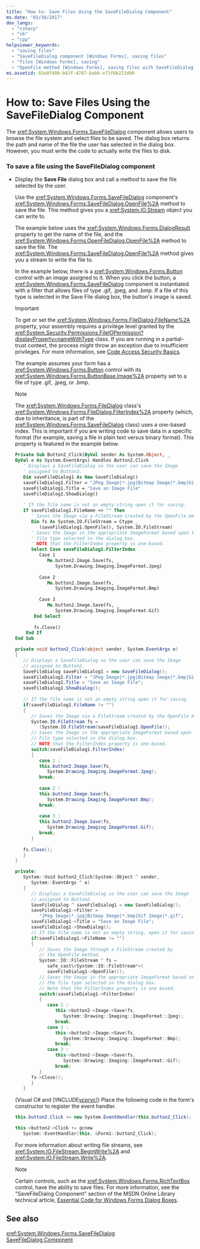 ```yaml
---
title: "How to: Save Files Using the SaveFileDialog Component"
ms.date: "03/30/2017"
dev_langs: 
  - "csharp"
  - "vb"
  - "cpp"
helpviewer_keywords: 
  - "saving files"
  - "SaveFileDialog component [Windows Forms], saving files"
  - "files [Windows Forms], saving"
  - "OpenFile method [Windows Forms], saving files with SaveFileDialog component"
ms.assetid: 02e8f409-b83f-4707-babb-e71f6b223d90
---
```

# How to: Save Files Using the SaveFileDialog Component
The <xref:System.Windows.Forms.SaveFileDialog> component allows users to browse the file system and select files to be saved. The dialog box returns the path and name of the file the user has selected in the dialog box. However, you must write the code to actually write the files to disk.  
  
### To save a file using the SaveFileDialog component  
  
-   Display the **Save File** dialog box and call a method to save the file selected by the user.  
  
     Use the <xref:System.Windows.Forms.SaveFileDialog> component's <xref:System.Windows.Forms.SaveFileDialog.OpenFile%2A> method to save the file. This method gives you a <xref:System.IO.Stream> object you can write to.  
  
     The example below uses the <xref:System.Windows.Forms.DialogResult> property to get the name of the file, and the <xref:System.Windows.Forms.OpenFileDialog.OpenFile%2A> method to save the file. The <xref:System.Windows.Forms.SaveFileDialog.OpenFile%2A> method gives you a stream to write the file to.  
  
     In the example below, there is a <xref:System.Windows.Forms.Button> control with an image assigned to it. When you click the button, a <xref:System.Windows.Forms.SaveFileDialog> component is instantiated with a filter that allows files of type .gif, .jpeg, and .bmp. If a file of this type is selected in the Save File dialog box, the button's image is saved.  
  
    > [!IMPORTANT]
    >  To get or set the <xref:System.Windows.Forms.FileDialog.FileName%2A> property, your assembly requires a privilege level granted by the <xref:System.Security.Permissions.FileIOPermission?displayProperty=nameWithType> class. If you are running in a partial-trust context, the process might throw an exception due to insufficient privileges. For more information, see [Code Access Security Basics](../../../../docs/framework/misc/code-access-security-basics.md).  
  
     The example assumes your form has a <xref:System.Windows.Forms.Button> control with its <xref:System.Windows.Forms.ButtonBase.Image%2A> property set to a file of type .gif, .jpeg, or .bmp.  
  
    > [!NOTE]
    >  The <xref:System.Windows.Forms.FileDialog> class's <xref:System.Windows.Forms.FileDialog.FilterIndex%2A> property (which, due to inheritance, is part of the <xref:System.Windows.Forms.SaveFileDialog> class) uses a one-based index. This is important if you are writing code to save data in a specific format (for example, saving a file in plain text versus binary format). This property is featured in the example below.  
  
    ```vb  
    Private Sub Button2_Click(ByVal sender As System.Object, _  
    ByVal e As System.EventArgs) Handles Button2.Click  
       ' Displays a SaveFileDialog so the user can save the Image  
       ' assigned to Button2.  
       Dim saveFileDialog1 As New SaveFileDialog()  
       saveFileDialog1.Filter = "JPeg Image|*.jpg|Bitmap Image|*.bmp|Gif Image|*.gif"  
       saveFileDialog1.Title = "Save an Image File"  
       saveFileDialog1.ShowDialog()  
  
       ' If the file name is not an empty string open it for saving.  
       If saveFileDialog1.FileName <> "" Then  
          ' Saves the Image via a FileStream created by the OpenFile method.  
          Dim fs As System.IO.FileStream = Ctype _  
             (saveFileDialog1.OpenFile(), System.IO.FileStream)  
          ' Saves the Image in the appropriate ImageFormat based upon the  
          ' file type selected in the dialog box.  
          ' NOTE that the FilterIndex property is one-based.  
          Select Case saveFileDialog1.FilterIndex  
             Case 1  
                Me.button2.Image.Save(fs, _  
                   System.Drawing.Imaging.ImageFormat.Jpeg)  
  
             Case 2  
                Me.button2.Image.Save(fs, _  
                   System.Drawing.Imaging.ImageFormat.Bmp)  
  
             Case 3  
                Me.button2.Image.Save(fs, _  
                   System.Drawing.Imaging.ImageFormat.Gif)  
           End Select  
  
           fs.Close()  
        End If  
    End Sub  
    ```  
  
    ```csharp  
    private void button2_Click(object sender, System.EventArgs e)  
    {  
       // Displays a SaveFileDialog so the user can save the Image  
       // assigned to Button2.  
       SaveFileDialog saveFileDialog1 = new SaveFileDialog();  
       saveFileDialog1.Filter = "JPeg Image|*.jpg|Bitmap Image|*.bmp|Gif Image|*.gif";  
       saveFileDialog1.Title = "Save an Image File";  
       saveFileDialog1.ShowDialog();  
  
       // If the file name is not an empty string open it for saving.  
       if(saveFileDialog1.FileName != "")  
       {  
          // Saves the Image via a FileStream created by the OpenFile method.  
          System.IO.FileStream fs =   
             (System.IO.FileStream)saveFileDialog1.OpenFile();  
          // Saves the Image in the appropriate ImageFormat based upon the  
          // File type selected in the dialog box.  
          // NOTE that the FilterIndex property is one-based.  
          switch(saveFileDialog1.FilterIndex)  
          {  
             case 1 :   
             this.button2.Image.Save(fs,   
                System.Drawing.Imaging.ImageFormat.Jpeg);  
             break;  
  
             case 2 :   
             this.button2.Image.Save(fs,   
                System.Drawing.Imaging.ImageFormat.Bmp);  
             break;  
  
             case 3 :   
             this.button2.Image.Save(fs,   
                System.Drawing.Imaging.ImageFormat.Gif);  
             break;  
          }  
  
       fs.Close();  
       }  
    }  
    ```  
  
    ```cpp  
    private:  
       System::Void button2_Click(System::Object ^ sender,  
          System::EventArgs ^ e)  
       {  
          // Displays a SaveFileDialog so the user can save the Image  
          // assigned to Button2.  
          SaveFileDialog ^ saveFileDialog1 = new SaveFileDialog();  
          saveFileDialog1->Filter =   
             "JPeg Image|*.jpg|Bitmap Image|*.bmp|Gif Image|*.gif";  
          saveFileDialog1->Title = "Save an Image File";  
          saveFileDialog1->ShowDialog();  
          // If the file name is not an empty string, open it for saving.  
          if(saveFileDialog1->FileName != "")  
          {  
             // Saves the Image through a FileStream created by  
             // the OpenFile method.  
             System::IO::FileStream ^ fs =   
                safe_cast\<System::IO::FileStream*>(  
                saveFileDialog1->OpenFile());  
             // Saves the Image in the appropriate ImageFormat based on  
             // the file type selected in the dialog box.  
             // Note that the FilterIndex property is one based.  
             switch(saveFileDialog1->FilterIndex)  
             {  
                case 1 :  
                   this->button2->Image->Save(fs,  
                      System::Drawing::Imaging::ImageFormat::Jpeg);  
                   break;  
                case 2 :  
                   this->button2->Image->Save(fs,   
                      System::Drawing::Imaging::ImageFormat::Bmp);  
                   break;  
                case 3 :  
                   this->button2->Image->Save(fs,   
                      System::Drawing::Imaging::ImageFormat::Gif);  
                   break;  
             }  
          fs->Close();  
          }  
       }  
    ```  
  
     (Visual C# and [!INCLUDE[vcprvc](../../../../includes/vcprvc-md.md)]) Place the following code in the form's constructor to register the event handler.  
  
    ```csharp  
    this.button2.Click += new System.EventHandler(this.button2_Click);  
    ```  
  
    ```cpp  
    this->button2->Click += gcnew  
       System::EventHandler(this, &Form1::button2_Click);  
    ```  
  
     For more information about writing file streams, see <xref:System.IO.FileStream.BeginWrite%2A> and <xref:System.IO.FileStream.Write%2A>.  
  
    > [!NOTE]
    >  Certain controls, such as the <xref:System.Windows.Forms.RichTextBox> control, have the ability to save files. For more information, see the "SaveFileDialog Component" section of the MSDN Online Library technical article, [Essential Code for Windows Forms Dialog Boxes](https://go.microsoft.com/fwlink/?LinkID=102575).  
  
## See also
 <xref:System.Windows.Forms.SaveFileDialog>  
 [SaveFileDialog Component](../../../../docs/framework/winforms/controls/savefiledialog-component-windows-forms.md)
